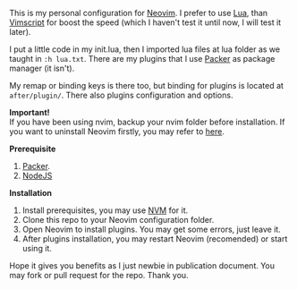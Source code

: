 This is my personal configuration for [Neovim](https://github.com/neovim/neovim). I prefer to use [Lua](https://www.lua.org/), than [Vimscript](http://vimscript.org/) for boost the speed (which I haven't test it until now, I will test it later).

I put a little code in my init.lua, then I imported lua files at lua folder as we taught in `:h lua.txt`. There are my plugins that I use [Packer](https://github.com/wbthomason/packer.nvim) as package manager (it isn't).

My remap or binding keys is there too, but binding for plugins is located at `after/plugin/`. There also plugins configuration and options.

**Important!**  
If you have been using nvim, backup your nvim folder before installation. If you want to uninstall Neovim firstly, you may refer to [here](https://github.com/neovim/neovim/wiki/Installing-Neovim#uninstall).

**Prerequisite**  
1. [Packer](https://github.com/wbthomason/packer.nvim#quickstart).
2. [NodeJS](https://github.com/nodejs/node#download)

**Installation**  
1. Install prerequisites, you may use [NVM](https://github.com/nvm-sh/nvm#node-version-manager---) for it.
2. Clone this repo to your Neovim configuration folder.
3. Open Neovim to install plugins. You may get some errors, just leave it.
4. After plugins installation, you may restart Neovim (recomended) or start using it.

Hope it gives you benefits as I just newbie in publication document. You may fork or pull request for the repo. Thank you.
